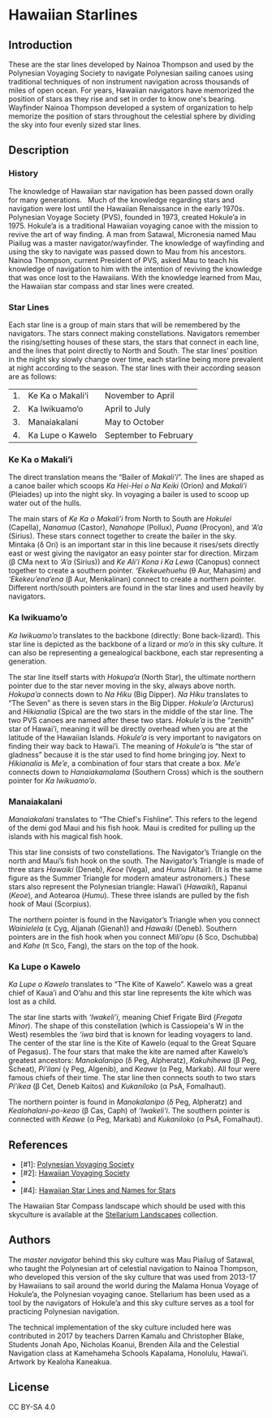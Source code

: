 # Hawaiian Starlines

## Introduction

These are the star lines developed by Nainoa Thompson and used by the Polynesian Voyaging Society to navigate Polynesian sailing canoes using traditional techniques of non instrument navigation across thousands of miles of open ocean. For years, Hawaiian navigators have memorized the position of stars as they rise and set in order to know oneʻs bearing.   Wayfinder Nainoa Thompson developed a system of organization to help memorize the position of stars throughout the celestial sphere by dividing the sky into four evenly sized star lines.

## Description

### History

The knowledge of Hawaiian star navigation has been passed down orally for many generations.   Much of the knowledge regarding stars and navigation were lost until the Hawaiian Renaissance in the early 1970s. Polynesian Voyage Society (PVS), founded in 1973, created Hokule’a in 1975. Hokule’a is a traditional Hawaiian voyaging canoe with the mission to revive the art of way finding. A man from Satawal, Micronesia named Mau Piailug was a master navigator/wayfinder. The knowledge of wayfinding and using the sky to navigate was passed down to Mau from his ancestors. Nainoa Thompson, current President of PVS, asked Mau to teach his knowledge of navigation to him with the intention of reviving the knowledge that was once lost to the Hawaiians. With the knowledge learned from Mau, the Hawaiian star compass and star lines were created.

### Star Lines

Each star line is a group of main stars that will be remembered by the navigators. The stars connect making constellations. Navigators remember the rising/setting houses of these stars, the stars that connect in each line, and the lines that point directly to North and South. The star lines’ position in the night sky slowly change over time, each starline being more prevalent at night according to the season. The star lines with their according season are as follows:
<p> <table class="layout">
<tr>
	<td><notr>1.</notr></td>
	<td><notr>Ke Ka o Makali‘i</notr></td>
	<td>November to April </td>
</tr>
<tr>
	<td><notr>2.</notr></td>
	<td><notr>Ka Iwikuamo‘o</notr></td>
	<td>April to July </td>
</tr>
<tr>
	<td><notr>3.</notr></td>
	<td><notr>Manaiakalani</notr></td>
	<td>May to October </td>
</tr>
<tr>
	<td><notr>4.</notr></td>
	<td><notr>Ka Lupe o Kawelo</notr></td>
	<td>September to February</td>
</tr>
</table> </p>

### <notr>Ke Ka o Makali’i</notr>

The direct translation means the “Bailer of *Makali’i*”. The lines are shaped as a canoe bailer which scoops *Ka Hei-Hei o Na Keiki* (Orion) and *Makali’i* (Pleiades) up into the night sky. In voyaging a bailer is used to scoop up water out of the hulls.

The main stars of *Ke Ka o Makali’i* from North to South are *Hokulei* (Capella), *Nanamua* (Castor), *Nanahope* (Pollux), *Puana* (Procyon), and *‘A’a* (Sirius). These stars connect together to create the bailer in the sky. Mintaka (&delta; Ori) is an important star in this line because it rises/sets directly east or west giving the navigator an easy pointer star for direction. Mirzam (&beta; CMa next to *‘A’a* (Sirius)) and *Ke Ali’i Kona i Ka Lewa* (Canopus) connect together to create a southern pointer. *‘Ekekeuehuehu* (&theta; Aur, Mahasim) and *‘Ekekeu’ena’ena* (&beta; Aur, Menkalinan) connect to create a northern pointer. Different north/south pointers are found in the star lines and used heavily by navigators.

### <notr>Ka Iwikuamo’o</notr>

*Ka Iwikuamo’o* translates to the backbone (directly: Bone back-lizard). This star line is depicted as the backbone of a lizard or *mo’o* in this sky culture. It can also be representing a genealogical backbone, each star representing a generation.

The star line itself starts with *Hokupa’a* (North Star), the ultimate northern pointer due to the star never moving in the sky, always above north. *Hokupa’a* connects down to *Na Hiku* (Big Dipper). *Na Hiku* translates to “The Seven” as there is seven stars in the Big Dipper. *Hokule’a* (Arcturus) and *Hikianalia* (Spica) are the two stars in the middle of the star line. The two PVS canoes are named after these two stars. *Hokule’a* is the “zenith” star of Hawai’i, meaning it will be directly overhead when you are at the latitude of the Hawaiian Islands. *Hokule’a* is very important to navigators on finding their way back to Hawai’i. The meaning of *Hokule’a* is “the star of gladness” because it is the star used to find home bringing joy. Next to *Hikianalia* is *Me’e*, a combination of four stars that create a box. *Me’e* connects down to *Hanaiakamalama* (Southern Cross) which is the southern pointer for *Ka Iwikuamo’o*.

### <notr>Manaiakalani</notr>

*Manaiakalani* translates to “The Chief's Fishline”. This refers to the legend of the demi god Maui and his fish hook. Maui is credited for pulling up the islands with his magical fish hook.

This star line consists of two constellations. The Navigator’s Triangle on the north and Maui’s fish hook on the south. The Navigator’s Triangle is made of three stars *Hawaiki* (Deneb), *Keoe* (Vega), and *Humu* (Altair). (It is the same figure as the Summer Triangle for modern amateur astronomers.) These stars also represent the Polynesian triangle: Hawai’i (*Hawaiki*), Rapanui (*Keoe*), and Aotearoa (*Humu*). These three islands are pulled by the fish hook of Maui (Scorpius).

The northern pointer is found in the Navigator’s Triangle when you connect *Wainielela* (&epsilon; Cyg, Aljanah (Gienah)) and *Hawaiki* (Deneb). Southern pointers are in the fish hook when you connect *Mili’opu* (&delta; Sco, Dschubba) and *Kahe* (&pi; Sco, Fang), the stars on the top of the hook.

### <notr>Ka Lupe o Kawelo</notr>

*Ka Lupe o Kawelo* translates to “The Kite of Kawelo”. Kawelo was a great chief of Kaua’i and O’ahu and this star line represents the kite which was lost as a child.

The star line starts with *‘Iwakeli’i*, meaning Chief Frigate Bird (*Fregata Minor*). The shape of this constellation (which is Cassiopeia's W in the West) resembles the *‘iwa* bird that is known for leading voyagers to land. The center of the star line is the Kite of Kawelo (equal to the Great Square of Pegasus). The four stars that make the kite are named after Kawelo’s greatest ancestors: *Manokalanipo* (&delta; Peg, Alpheratz), *Kakuhihewa* (&beta; Peg, Scheat), *Pi’ilani* (&gamma; Peg, Algenib), and *Keawe* (&alpha; Peg, Markab). All four were famous chiefs of their time. The star line then connects south to two stars *Pi’ikea* (&beta; Cet, Deneb Kaitos) and *Kukaniloko* (&alpha; PsA, Fomalhaut).

The northern pointer is found in *Manokalanipo* (&delta; Peg, Alpheratz) and *Kealohalani-po-keao* (&beta; Cas, Caph) of *‘Iwakeli’i*. The southern pointer is connected with *Keawe* (&alpha; Peg, Markab) and *Kukaniloko* (&alpha; PsA, Fomalhaut).

## References

 - [#1]: [Polynesian Voyaging Society](http://hokulea.com)
 - [#2]: [Hawaiian Voyaging Society](http://pvs.kcc.hawaii.edu/ike/hookele/hawaiian_star_lines.html)
 - [#3]: [Imiloa](http://www.imiloahawaii.org/71/star-paths)
 - [#4]: [Hawaiian Star Lines and Names for Stars](http://archive.hokulea.com/ike/hookele/hawaiian_star_lines.html)

 The Hawaiian Star Compass landscape which should be used with this skyculture is available at the [Stellarium Landscapes](https://stellarium.org/landscapes.html) collection.

## Authors

 The *master navigator* behind this sky culture was Mau Piailug of Satawal, who taught the Polynesian art of celestial navigation to Nainoa Thompson, who developed this version of the sky culture that was used from 2013-17 by Hawaiians to sail around the world during the Malama Honua Voyage of Hokule’a, the Polynesian voyaging canoe. Stellarium has been used as a tool by the navigators of Hokule’a and this sky culture serves as a tool for practicing Polynesian navigation.

The technical implementation of the sky culture included here was contributed in 2017 by teachers Darren Kamalu and Christopher Blake, Students Jonah Apo, Nicholas Koanui, Brenden Aila and the Celestial Navigation class at Kamehameha Schools Kapalama, Honolulu, Hawai’i. Artwork by Kealoha Kaneakua.

## License

CC BY-SA 4.0
